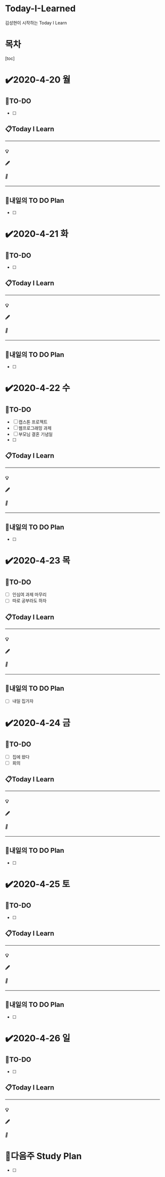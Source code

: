# Today-I-Learned

김성현이 시작하는 Today I Learn

# 목차

[toc]	

# :heavy_check_mark:2020-4-20 월

## 📝TO-DO

- [ ] 

## 📋Today I Learn

-----------

### 💡

#### :fountain_pen: 

##### :ticket:

----------

## 🔎내일의 TO DO Plan

- [ ] 



# :heavy_check_mark:2020-4-21 화

## 📝TO-DO

- [ ] 

## 📋Today I Learn

-----------

### 💡

#### :fountain_pen: 

##### :ticket:

----------

## 🔎내일의 TO DO Plan

- [ ] 



# :heavy_check_mark:2020-4-22 수

## 📝TO-DO

- [ ] 캡스톤 프로젝트
- [ ] 웹프로그래밍 과제
- [ ] 부모님 결혼 기념일 
- [ ] 

## 📋Today I Learn

-----------

### 💡

#### :fountain_pen: 

##### :ticket:

----------

## 🔎내일의 TO DO Plan

- [ ] 



# :heavy_check_mark:2020-4-23 목

## 📝TO-DO

- [ ] 인심여 과제 마무리
- [ ] 따로 공부라도 하자

## 📋Today I Learn

-----------

### 💡

#### :fountain_pen: 

##### :ticket:

----------

## 🔎내일의 TO DO Plan

- [ ] 내일 집가자



# :heavy_check_mark:2020-4-24 금

## 📝TO-DO

- [ ] 집에 왔다
- [ ] 회의

## 📋Today I Learn

-----------

### 💡

#### :fountain_pen: 

##### :ticket:

----------

## 🔎내일의 TO DO Plan

- [ ] 



# :heavy_check_mark:2020-4-25 토

## 📝TO-DO

- [ ] 

## 📋Today I Learn

-----------

### 💡

#### :fountain_pen: 

##### :ticket:

----------

## 🔎내일의 TO DO Plan

- [ ] 

# :heavy_check_mark:2020-4-26 일

## 📝TO-DO

- [ ] 

## 📋Today I Learn

-----------

### 💡

#### :fountain_pen: 

##### :ticket:







# 🌈다음주 Study Plan

- [ ] 